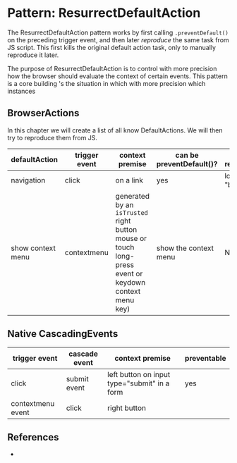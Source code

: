 # Pattern: ResurrectDefaultAction

The ResurrectDefaultAction pattern works by first calling `.preventDefault()` on the preceding trigger event, and then later *reproduce* the same task from JS script. This first kills the original default action task, only to manually reproduce it later.

The purpose of ResurrectDefaultAction is to control with more precision how the browser should evaluate the context of certain events. This pattern is a core building 's the situation in which with more precision which instances 


## BrowserActions

In this chapter we will create a list of all know DefaultActions. We will then try to reproduce them from JS.

defaultAction | trigger event | context premise | can be preventDefault()? | JS reproduction 
---|---|---|---|---
 navigation | click | on a link | yes | location = "bbc.com"
 show context menu | contextmenu | generated by an `isTrusted` right button mouse or touch long-press event or keydown context menu key) | show the context menu | NO

## Native CascadingEvents

 trigger event | cascade event | context premise | preventable |  
---|---|---|---
click | submit event | left button on input type="submit" in a form | yes | formElement.dispatchEvent(new SubmitEvent());??
contextmenu event | click | right button |  | irreplicable?



## References

 * 